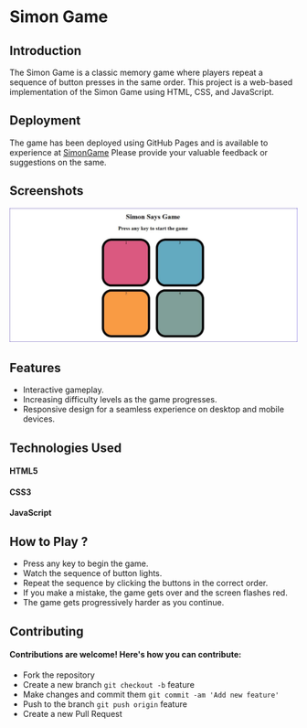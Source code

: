 
# Simon Game
## Introduction
The Simon Game is a classic memory game where players repeat a sequence of button presses in the same order. This project is a web-based implementation of the Simon Game using HTML, CSS, and JavaScript.

## Deployment

The game has been deployed using GitHub Pages and is available to experience at [SimonGame](https://schat55.github.io/simon-game/)
Please provide your valuable feedback or suggestions on the same.

## Screenshots

![Simon Game](./simon-game.jpg)


## Features

- Interactive gameplay.
- Increasing difficulty levels as the game progresses.
- Responsive design for a seamless experience on desktop and mobile devices.


## Technologies Used
#### HTML5
#### CSS3
#### JavaScript


## How to Play ?

- Press any key to begin the game.
- Watch the sequence of button lights.
- Repeat the sequence by clicking the buttons in the correct order.
- If you make a mistake, the game gets over and the screen flashes red.
- The game gets progressively harder as you continue.
## Contributing

#### Contributions are welcome! Here's how you can contribute:

- Fork the repository
- Create a new branch ```git checkout -b``` feature
- Make changes and commit them ```git commit -am 'Add new feature'```
- Push to the branch ```git push origin``` feature
- Create a new Pull Request

